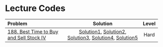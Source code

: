 # Lecture Codes

|  **Problem**  |  **Solution**  |  **Level**  |
|:--------------|:--------------:|:-----------:|
|  [188. Best Time to Buy and Sell Stock IV](https://leetcode.com/problems/best-time-to-buy-and-sell-stock-iv/description/)  |  [Solution1](https://github.com/kishanrajput23/Love-Babbar-CPP-DSA-Course/blob/main/Lectures/Lecture_133/Lecture_Codes/188_1.cpp), [Solution2](https://github.com/kishanrajput23/Love-Babbar-CPP-DSA-Course/blob/main/Lectures/Lecture_133/Lecture_Codes/188_2.cpp), [Solution3](https://github.com/kishanrajput23/Love-Babbar-CPP-DSA-Course/blob/main/Lectures/Lecture_133/Lecture_Codes/188_3.cpp), [Solution4](https://github.com/kishanrajput23/Love-Babbar-CPP-DSA-Course/blob/main/Lectures/Lecture_133/Lecture_Codes/188_4.cpp), [Solution5](https://github.com/kishanrajput23/Love-Babbar-CPP-DSA-Course/blob/main/Lectures/Lecture_133/Lecture_Codes/188_5.cpp)  |  Hard  |

